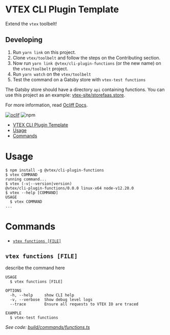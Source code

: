 # VTEX CLI Plugin Template

Extend the `vtex` toolbelt!

## Developing

1. Run `yarn link` on this project.
1. Clone `vtex/toolbelt` and follow the steps on the Contributing section.
1. Now run `yarn link @vtex/cli-plugin-functions` (or the new name) on the `vtex/toolbelt` project.
1. Run `yarn watch` on the `vtex/toolbelt`
1. Test the command on a Gatsby store with `vtex-test functions`

The Gatsby store should have a directory `api` containing functions. You can
use this project as an example:
[vtex-site/storefaas.store](https://github.com/vtex-sites/storefaas.store).

For more information, read [Ocliff Docs](https://oclif.io/docs/introduction).

[![oclif](https://img.shields.io/badge/cli-oclif-brightgreen.svg)](https://oclif.io)
![npm](https://img.shields.io/npm/v/@vtex/cli-plugin-template)

<!-- toc -->
* [VTEX CLI Plugin Template](#vtex-cli-plugin-template)
* [Usage](#usage)
* [Commands](#commands)
<!-- tocstop -->
# Usage
<!-- usage -->
```sh-session
$ npm install -g @vtex/cli-plugin-functions
$ vtex COMMAND
running command...
$ vtex (-v|--version|version)
@vtex/cli-plugin-functions/0.0.0 linux-x64 node-v12.20.0
$ vtex --help [COMMAND]
USAGE
  $ vtex COMMAND
...
```
<!-- usagestop -->
# Commands
<!-- commands -->
* [`vtex functions [FILE]`](#vtex-functions-file)

## `vtex functions [FILE]`

describe the command here

```
USAGE
  $ vtex functions [FILE]

OPTIONS
  -h, --help     show CLI help
  -v, --verbose  Show debug level logs
  --trace        Ensure all requests to VTEX IO are traced

EXAMPLE
  $ vtex-test functions
```

_See code: [build/commands/functions.ts](https://github.com/vtex/cli-plugin-template/blob/v0.0.0/build/commands/functions.ts)_
<!-- commandsstop -->
